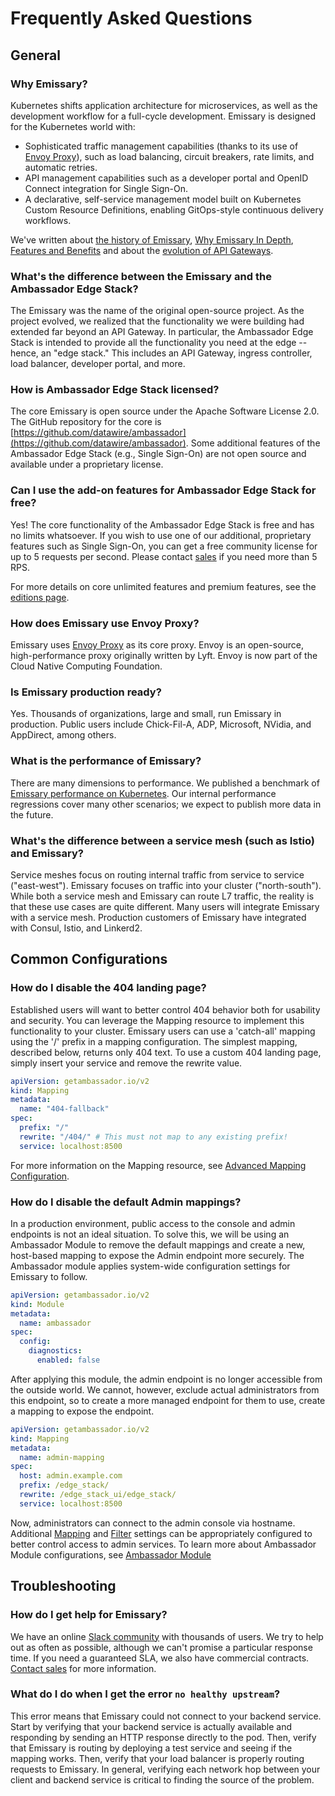 # Frequently Asked Questions

## General

### Why Emissary?

Kubernetes shifts application architecture for microservices, as well as the
development workflow for a full-cycle development. Emissary is designed for
the Kubernetes world with:

* Sophisticated traffic management capabilities (thanks to its use of [Envoy Proxy](https://www.envoyproxy.io)), such as load balancing, circuit breakers, rate limits, and automatic retries.
* API management capabilities such as a developer portal and OpenID Connect integration for Single Sign-On.
* A declarative, self-service management model built on Kubernetes Custom Resource Definitions, enabling GitOps-style continuous delivery workflows.

We've written about [the history of Emissary](https://blog.getambassador.io/building-ambassador-an-open-source-api-gateway-on-kubernetes-and-envoy-ed01ed520844), [Why Emissary In Depth](../why-ambassador), [Features and Benefits](../features-and-benefits) and about the [evolution of API Gateways](../../topics/concepts/microservices-api-gateways/).

### What's the difference between the Emissary and the Ambassador Edge Stack?

The Emissary was the name of the original open-source project. As the project evolved, we realized that the functionality we were building had extended far beyond an API Gateway. In particular, the Ambassador Edge Stack is intended to provide all the functionality you need at the edge -- hence, an "edge stack." This includes an API Gateway, ingress controller, load balancer, developer portal, and more.

### How is Ambassador Edge Stack licensed?

The core Emissary is open source under the Apache Software License 2.0. The GitHub repository for the core is [https://github.com/datawire/ambassador](https://github.com/datawire/ambassador). Some additional features of the Ambassador Edge Stack (e.g., Single Sign-On) are not open source and available under a proprietary license.

### Can I use the add-on features for Ambassador Edge Stack for free?

Yes! The core functionality of the Ambassador Edge Stack is free and has no limits whatsoever. If you wish to use one of our additional, proprietary features such as Single Sign-On, you can get a free community license for up to 5 requests per second. Please contact [sales](/contact-us/) if you need more than 5 RPS.

For more details on core unlimited features and premium features, see the [editions page](/editions).

### How does Emissary use Envoy Proxy?

Emissary uses [Envoy Proxy](https://www.envoyproxy.io) as its core proxy. Envoy is an open-source, high-performance proxy originally written by Lyft. Envoy is now part of the Cloud Native Computing Foundation.

### Is Emissary production ready?

Yes. Thousands of organizations, large and small, run Emissary in production.
Public users include Chick-Fil-A, ADP, Microsoft, NVidia, and AppDirect, among others.

### What is the performance of Emissary?

There are many dimensions to performance. We published a benchmark of [Emissary performance on Kubernetes](/resources/envoyproxy-performance-on-k8s/). Our internal performance regressions cover many other scenarios; we expect to publish more data in the future.

### What's the difference between a service mesh (such as Istio) and Emissary?

Service meshes focus on routing internal traffic from service to service
("east-west"). Emissary focuses on traffic into your cluster ("north-south").
While both a service mesh and Emissary can route L7 traffic, the reality is that
these use cases are quite different. Many users will integrate Emissary with a
service mesh. Production customers of Emissary have integrated with Consul,
Istio, and Linkerd2.

## Common Configurations

### How do I disable the 404 landing page?

Established users will want to better control 404 behavior both for usability and
security.  You can leverage the Mapping resource to implement this functionality to
your cluster.  Emissary users can use a 'catch-all' mapping using the '/'
prefix in a mapping configuration.  The simplest mapping, described below, returns only 404 text.
To use a custom 404 landing page, simply insert your service and remove the rewrite value.

```yaml
apiVersion: getambassador.io/v2
kind: Mapping
metadata:
  name: "404-fallback"
spec:
  prefix: "/"
  rewrite: "/404/" # This must not map to any existing prefix!
  service: localhost:8500
```

For more information on the Mapping resource, see [Advanced Mapping Configuration](../../topics/using/mappings).

### How do I disable the default Admin mappings?

In a production environment, public access to the console and admin endpoints is not an
ideal situation.  To solve this, we will be using an Ambassador Module to remove the default
mappings and create a new, host-based mapping to expose the Admin endpoint more securely.  The
Ambassador module applies system-wide configuration settings for Emissary to follow.

```yaml
apiVersion: getambassador.io/v2
kind: Module
metadata:
  name: ambassador
spec:
  config:
    diagnostics:
      enabled: false
```

After applying this module, the admin endpoint is no longer accessible from the outside world.
We cannot, however, exclude actual administrators from this endpoint, so to create a more managed
endpoint for them to use, create a mapping to expose the endpoint.

```yaml
apiVersion: getambassador.io/v2
kind: Mapping
metadata:
  name: admin-mapping
spec:
  host: admin.example.com
  prefix: /edge_stack/
  rewrite: /edge_stack_ui/edge_stack/
  service: localhost:8500
```

Now, administrators can connect to the admin console via hostname.  Additional [Mapping](../../topics/using/intro-mappings) and
[Filter](/docs/edge-stack/latest/topics/using/filters/) settings can be appropriately configured to better control access to admin services.  To
learn more about Ambassador Module configurations, see [Ambassador Module](../../topics/running/ambassador)

## Troubleshooting

### How do I get help for Emissary?

We have an online [Slack community](http://a8r.io/slack) with thousands of
users. We try to help out as often as possible, although we can't promise a
particular response time. If you need a guaranteed SLA, we also have commercial
contracts. [Contact sales](/contact-us/) for more information.

### What do I do when I get the error `no healthy upstream`?

This error means that Emissary could not connect to your backend service.
Start by verifying that your backend service is actually available and
responding by sending an HTTP response directly to the pod. Then, verify that
Emissary is routing by deploying a test service and seeing if the mapping
works. Then, verify that your load balancer is properly routing requests to
Emissary. In general, verifying each network hop between your client and
backend service is critical to finding the source of the problem.
